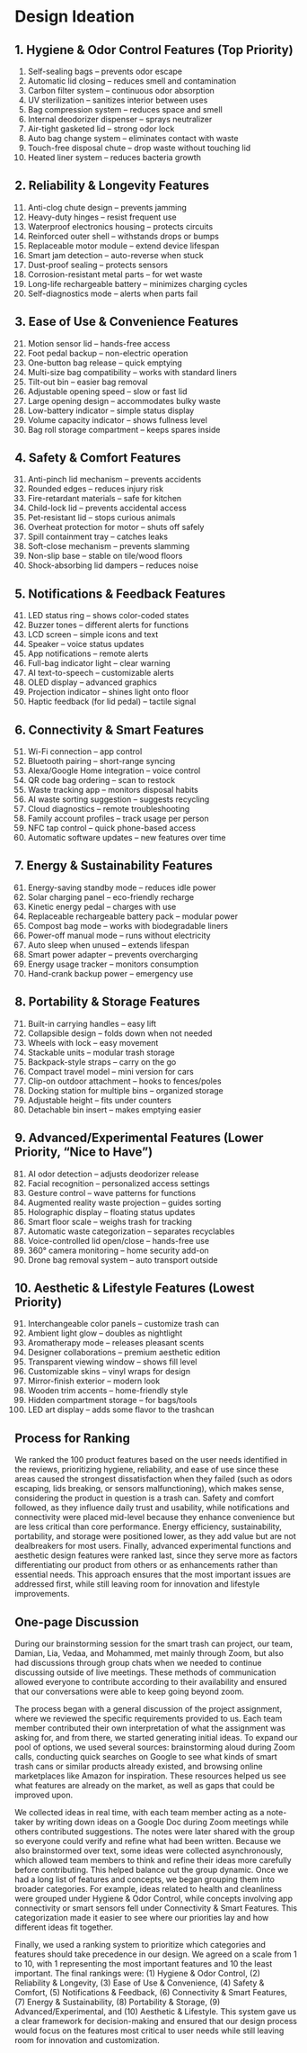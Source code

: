 # Design Ideation

## 1. Hygiene & Odor Control Features (Top Priority)
1. Self-sealing bags – prevents odor escape  
2. Automatic lid closing – reduces smell and contamination  
3. Carbon filter system – continuous odor absorption  
4. UV sterilization – sanitizes interior between uses  
5. Bag compression system – reduces space and smell  
6. Internal deodorizer dispenser – sprays neutralizer  
7. Air-tight gasketed lid – strong odor lock  
8. Auto bag change system – eliminates contact with waste  
9. Touch-free disposal chute – drop waste without touching lid  
10. Heated liner system – reduces bacteria growth  

## 2. Reliability & Longevity Features
11. Anti-clog chute design – prevents jamming  
12. Heavy-duty hinges – resist frequent use  
13. Waterproof electronics housing – protects circuits  
14. Reinforced outer shell – withstands drops or bumps  
15. Replaceable motor module – extend device lifespan  
16. Smart jam detection – auto-reverse when stuck  
17. Dust-proof sealing – protects sensors  
18. Corrosion-resistant metal parts – for wet waste  
19. Long-life rechargeable battery – minimizes charging cycles  
20. Self-diagnostics mode – alerts when parts fail  

## 3. Ease of Use & Convenience Features
21. Motion sensor lid – hands-free access  
22. Foot pedal backup – non-electric operation  
23. One-button bag release – quick emptying  
24. Multi-size bag compatibility – works with standard liners  
25. Tilt-out bin – easier bag removal  
26. Adjustable opening speed – slow or fast lid  
27. Large opening design – accommodates bulky waste  
28. Low-battery indicator – simple status display  
29. Volume capacity indicator – shows fullness level  
30. Bag roll storage compartment – keeps spares inside  

## 4. Safety & Comfort Features
31. Anti-pinch lid mechanism – prevents accidents  
32. Rounded edges – reduces injury risk  
33. Fire-retardant materials – safe for kitchen  
34. Child-lock lid – prevents accidental access  
35. Pet-resistant lid – stops curious animals  
36. Overheat protection for motor – shuts off safely  
37. Spill containment tray – catches leaks  
38. Soft-close mechanism – prevents slamming  
39. Non-slip base – stable on tile/wood floors  
40. Shock-absorbing lid dampers – reduces noise  

## 5. Notifications & Feedback Features
41. LED status ring – shows color-coded states  
42. Buzzer tones – different alerts for functions  
43. LCD screen – simple icons and text  
44. Speaker – voice status updates  
45. App notifications – remote alerts  
46. Full-bag indicator light – clear warning  
47. AI text-to-speech – customizable alerts  
48. OLED display – advanced graphics  
49. Projection indicator – shines light onto floor  
50. Haptic feedback (for lid pedal) – tactile signal  

## 6. Connectivity & Smart Features
51. Wi-Fi connection – app control  
52. Bluetooth pairing – short-range syncing  
53. Alexa/Google Home integration – voice control  
54. QR code bag ordering – scan to restock  
55. Waste tracking app – monitors disposal habits  
56. AI waste sorting suggestion – suggests recycling  
57. Cloud diagnostics – remote troubleshooting  
58. Family account profiles – track usage per person  
59. NFC tap control – quick phone-based access  
60. Automatic software updates – new features over time  

## 7. Energy & Sustainability Features
61. Energy-saving standby mode – reduces idle power  
62. Solar charging panel – eco-friendly recharge  
63. Kinetic energy pedal – charges with use  
64. Replaceable rechargeable battery pack – modular power  
65. Compost bag mode – works with biodegradable liners  
66. Power-off manual mode – runs without electricity  
67. Auto sleep when unused – extends lifespan  
68. Smart power adapter – prevents overcharging  
69. Energy usage tracker – monitors consumption  
70. Hand-crank backup power – emergency use  

## 8. Portability & Storage Features
71. Built-in carrying handles – easy lift  
72. Collapsible design – folds down when not needed  
73. Wheels with lock – easy movement  
74. Stackable units – modular trash storage  
75. Backpack-style straps – carry on the go  
76. Compact travel model – mini version for cars  
77. Clip-on outdoor attachment – hooks to fences/poles  
78. Docking station for multiple bins – organized storage  
79. Adjustable height – fits under counters  
80. Detachable bin insert – makes emptying easier  

## 9. Advanced/Experimental Features (Lower Priority, “Nice to Have”)
81. AI odor detection – adjusts deodorizer release  
82. Facial recognition – personalized access settings  
83. Gesture control – wave patterns for functions  
84. Augmented reality waste projection – guides sorting  
85. Holographic display – floating status updates  
86. Smart floor scale – weighs trash for tracking  
87. Automatic waste categorization – separates recyclables  
88. Voice-controlled lid open/close – hands-free use  
89. 360° camera monitoring – home security add-on  
90. Drone bag removal system – auto transport outside  

## 10. Aesthetic & Lifestyle Features (Lowest Priority)
91. Interchangeable color panels – customize trash can  
92. Ambient light glow – doubles as nightlight  
93. Aromatherapy mode – releases pleasant scents  
94. Designer collaborations – premium aesthetic edition  
95. Transparent viewing window – shows fill level  
96. Customizable skins – vinyl wraps for design  
97. Mirror-finish exterior – modern look  
98. Wooden trim accents – home-friendly style  
99. Hidden compartment storage – for bags/tools  
100. LED art display – adds some flavor to the trashcan


## Process for Ranking

We ranked the 100 product features based on the user needs identified in the reviews, prioritizing hygiene, reliability, and ease of use since these areas caused the strongest dissatisfaction when they failed (such as odors escaping, lids breaking, or sensors malfunctioning), which makes sense, considering the product in question is a trash can. Safety and comfort followed, as they influence daily trust and usability, while notifications and connectivity were placed mid-level because they enhance convenience but are less critical than core performance. Energy efficiency, sustainability, portability, and storage were positioned lower, as they add value but are not dealbreakers for most users. Finally, advanced experimental functions and aesthetic design features were ranked last, since they serve more as factors differentiating our product from others or as enhancements rather than essential needs. This approach ensures that the most important issues are addressed first, while still leaving room for innovation and lifestyle improvements.


## One-page Discussion

During our brainstorming session for the smart trash can project, our team, Damian, Lia, Vedaa, and Mohammed, met mainly through Zoom, but also had discussions through group chats when we needed to continue discussing outside of live meetings. These methods of communication allowed everyone to contribute according to their availability and ensured that our conversations were able to keep going beyond zoom.

The process began with a general discussion of the project assignment, where we reviewed the specific requirements provided to us. Each team member contributed their own interpretation of what the assignment was asking for, and from there, we started generating initial ideas. To expand our pool of options, we used several sources: brainstorming aloud during Zoom calls, conducting quick searches on Google to see what kinds of smart trash cans or similar products already existed, and browsing online marketplaces like Amazon for inspiration. These resources helped us see what features are already on the market, as well as gaps that could be improved upon.

We collected ideas in real time, with each team member acting as a note-taker by writing down ideas on a Google Doc during Zoom meetings while others contributed suggestions. The notes were later shared with the group so everyone could verify and refine what had been written. Because we also brainstormed over text, some ideas were collected asynchronously, which allowed team members to think and refine their ideas more carefully before contributing. This helped balance out the group dynamic.
Once we had a long list of features and concepts, we began grouping them into broader categories. For example, ideas related to health and cleanliness were grouped under Hygiene & Odor Control, while concepts involving app connectivity or smart sensors fell under Connectivity & Smart Features. This categorization made it easier to see where our priorities lay and how different ideas fit together.

Finally, we used a ranking system to prioritize which categories and features should take precedence in our design. We agreed on a scale from 1 to 10, with 1 representing the most important features and 10 the least important. The final rankings were: (1) Hygiene & Odor Control, (2) Reliability & Longevity, (3) Ease of Use & Convenience, (4) Safety & Comfort, (5) Notifications & Feedback, (6) Connectivity & Smart Features, (7) Energy & Sustainability, (8) Portability & Storage, (9) Advanced/Experimental, and (10) Aesthetic & Lifestyle. This system gave us a clear framework for decision-making and ensured that our design process would focus on the features most critical to user needs while still leaving room for innovation and customization.
